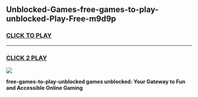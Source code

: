 
## Unblocked-Games-free-games-to-play-unblocked-Play-Free-m9d9p
<h3>
<a href="https://premium76.site?title=free-games-to-play-unblocked&ref=18A1">CLICK TO PLAY</a></h3>
<hr>

<h3>
<a href="https://premium76.site?title=free-games-to-play-unblocked&ref=18A1">CLICK 2 PLAY</a>
  
</h3>

<a href="https://premium76.site?title=free-games-to-play-unblocked&ref=18A1"><img src="https://clearcache.store/games.png"></a>


**free-games-to-play-unblocked games unblocked: Your Gateway to Fun and Accessible Online Gaming**

